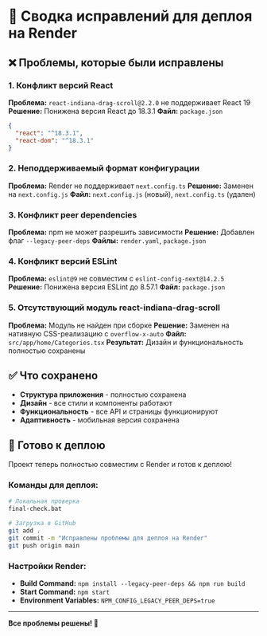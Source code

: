 # 🔧 Сводка исправлений для деплоя на Render

## ❌ Проблемы, которые были исправлены

### 1. Конфликт версий React
**Проблема:** `react-indiana-drag-scroll@2.2.0` не поддерживает React 19
**Решение:** Понижена версия React до 18.3.1
**Файл:** `package.json`

```json
{
  "react": "^18.3.1",
  "react-dom": "^18.3.1"
}
```

### 2. Неподдерживаемый формат конфигурации
**Проблема:** Render не поддерживает `next.config.ts`
**Решение:** Заменен на `next.config.js`
**Файл:** `next.config.js` (новый), `next.config.ts` (удален)

### 3. Конфликт peer dependencies
**Проблема:** npm не может разрешить зависимости
**Решение:** Добавлен флаг `--legacy-peer-deps`
**Файлы:** `render.yaml`, `package.json`

### 4. Конфликт версий ESLint
**Проблема:** `eslint@9` не совместим с `eslint-config-next@14.2.5`
**Решение:** Понижена версия ESLint до 8.57.1
**Файл:** `package.json`

### 5. Отсутствующий модуль react-indiana-drag-scroll
**Проблема:** Модуль не найден при сборке
**Решение:** Заменен на нативную CSS-реализацию с `overflow-x-auto`
**Файл:** `src/app/home/Categories.tsx`
**Результат:** Дизайн и функциональность полностью сохранены

## ✅ Что сохранено

- **Структура приложения** - полностью сохранена
- **Дизайн** - все стили и компоненты работают
- **Функциональность** - все API и страницы функционируют
- **Адаптивность** - мобильная версия сохранена

## 🚀 Готово к деплою

Проект теперь полностью совместим с Render и готов к деплою!

### Команды для деплоя:
```bash
# Локальная проверка
final-check.bat

# Загрузка в GitHub
git add .
git commit -m "Исправлены проблемы для деплоя на Render"
git push origin main
```

### Настройки Render:
- **Build Command:** `npm install --legacy-peer-deps && npm run build`
- **Start Command:** `npm start`
- **Environment Variables:** `NPM_CONFIG_LEGACY_PEER_DEPS=true`

---

**Все проблемы решены! 🎉** 